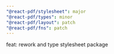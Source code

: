 ```yaml
---
"@react-pdf/stylesheet": major
"@react-pdf/types": minor
"@react-pdf/layout": patch
"@react-pdf/fns": patch
---
```


feat: rework and type stylesheet package
